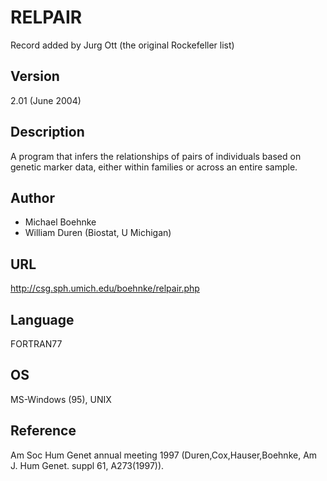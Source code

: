 # RELPAIR
Record added by Jurg Ott (the original Rockefeller list)

## Version
2.01 (June 2004)

## Description
A program that infers the relationships of pairs of individuals based on genetic marker data, either within families or across an entire sample.

## Author
* Michael Boehnke
* William Duren (Biostat, U Michigan)

## URL
http://csg.sph.umich.edu/boehnke/relpair.php

## Language
FORTRAN77

## OS
MS-Windows (95), UNIX

## Reference
Am Soc Hum Genet annual meeting 1997 (Duren,Cox,Hauser,Boehnke, Am J. Hum Genet. suppl 61, A273(1997)).